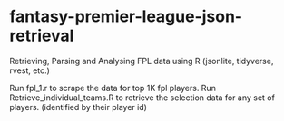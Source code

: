 # fantasy-premier-league-json-retrieval
Retrieving, Parsing and Analysing FPL data using R (jsonlite, tidyverse, rvest, etc.)


Run fpl_1.r to scrape the data for top 1K fpl players. 
Run Retrieve_individual_teams.R to retrieve the selection data for any set of players. (identified by their player id) 
